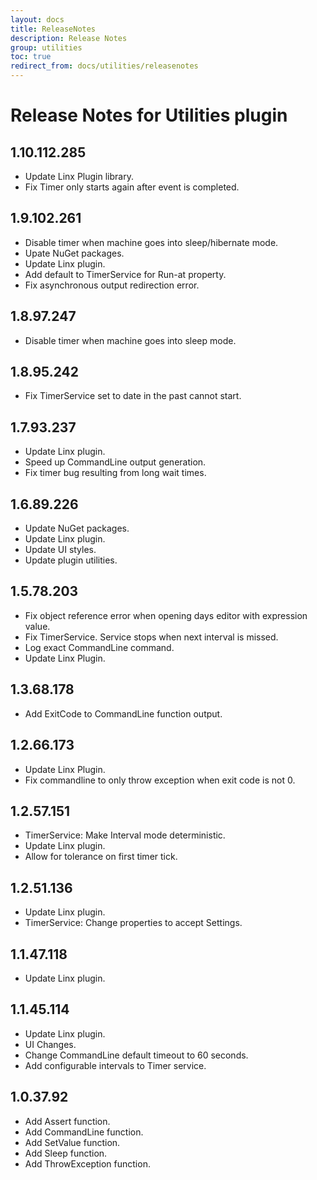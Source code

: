 ```yaml
---
layout: docs
title: ReleaseNotes
description: Release Notes
group: utilities
toc: true
redirect_from: docs/utilities/releasenotes
---
```

# Release Notes for Utilities plugin
<a id="1_10_112_285"></a>
## 1.10.112.285
- Update Linx Plugin library.
- Fix Timer only starts again after event is completed.

<a id="1_9_102_261"></a>
## 1.9.102.261
- Disable timer when machine goes into sleep/hibernate mode.
- Upate NuGet packages.
- Update Linx plugin.
- Add default to TimerService for Run-at property.
- Fix asynchronous output redirection error.
<a id="1_8_97_247"></a>
## 1.8.97.247
- Disable timer when machine goes into sleep mode.
<a id="1_8_95_242"></a>
## 1.8.95.242
- Fix TimerService set to date in the past cannot start.
<a id="1_7_93_237"></a>
## 1.7.93.237
- Update Linx plugin.
- Speed up CommandLine output generation.
- Fix timer bug resulting from long wait times.
<a id="1_6_89_226"></a>
## 1.6.89.226
- Update NuGet packages.
- Update Linx plugin.
- Update UI styles.
- Update plugin utilities.
<a id="1_5_78_203"></a>
## 1.5.78.203
- Fix object reference error when opening days editor with expression value.
- Fix TimerService. Service stops when next interval is missed.
- Log exact CommandLine command.
- Update Linx Plugin.
<a id="1_3_68_178"></a>
## 1.3.68.178
- Add ExitCode to CommandLine function output.
<a id="1_2_66_173"></a>
## 1.2.66.173
- Update Linx Plugin.
- Fix commandline to only throw exception when exit code is not 0.
<a id="1_2_57_151"></a>
## 1.2.57.151
- TimerService: Make Interval mode deterministic.
- Update Linx plugin.
- Allow for tolerance on first timer tick.
<a id="1_2_51_136"></a>
## 1.2.51.136
- Update Linx plugin.
- TimerService: Change properties to accept Settings.
<a id="1_1_47_118"></a>
## 1.1.47.118
- Update Linx plugin.
<a id="1_1_45_114"></a>
## 1.1.45.114
- Update Linx plugin.
- UI Changes.
- Change CommandLine default timeout to 60 seconds.
- Add configurable intervals to Timer service.
<a id="1_0_37_92"></a>
## 1.0.37.92
- Add Assert function.
- Add CommandLine function.
- Add SetValue function.
- Add Sleep function.
- Add ThrowException function.

